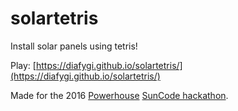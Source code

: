 # solartetris
Install solar panels using tetris!

Play: [https://diafygi.github.io/solartetris/](https://diafygi.github.io/solartetris/)

Made for the 2016 [Powerhouse](http://suncode.devpost.com/) [SunCode hackathon](http://suncode.devpost.com/).




